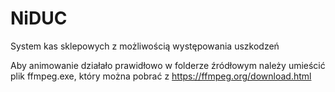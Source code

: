# NiDUC
System kas sklepowych z możliwością występowania uszkodzeń

Aby animowanie działało prawidłowo w folderze źródłowym należy umieścić plik ffmpeg.exe, który można pobrać z https://ffmpeg.org/download.html
